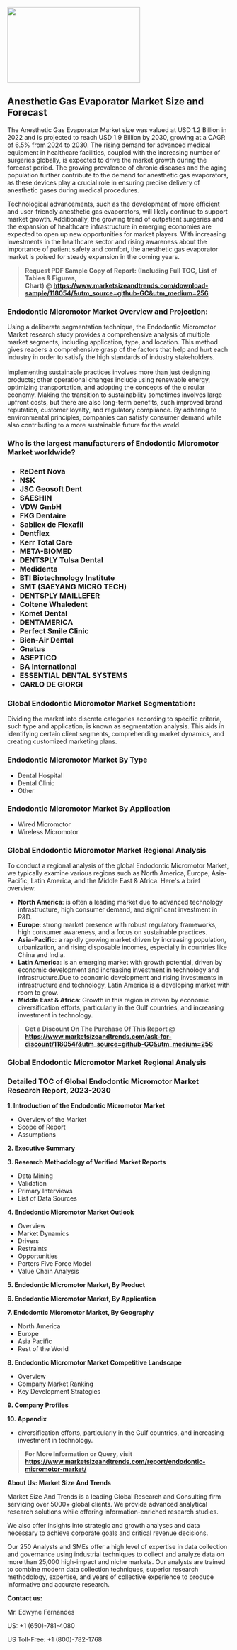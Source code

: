 <p><img class="alignnone size-medium wp-image-20088" src="https://ffe5etoiles.com/wp-content/uploads/2024/12/MST1-300x171.png" alt="" width="300" height="171" /></p><h2>Anesthetic Gas Evaporator Market Size and Forecast</h2><p>The Anesthetic Gas Evaporator Market size was valued at USD 1.2 Billion in 2022 and is projected to reach USD 1.9 Billion by 2030, growing at a CAGR of 6.5% from 2024 to 2030. The rising demand for advanced medical equipment in healthcare facilities, coupled with the increasing number of surgeries globally, is expected to drive the market growth during the forecast period. The growing prevalence of chronic diseases and the aging population further contribute to the demand for anesthetic gas evaporators, as these devices play a crucial role in ensuring precise delivery of anesthetic gases during medical procedures.</p><p>Technological advancements, such as the development of more efficient and user-friendly anesthetic gas evaporators, will likely continue to support market growth. Additionally, the growing trend of outpatient surgeries and the expansion of healthcare infrastructure in emerging economies are expected to open up new opportunities for market players. With increasing investments in the healthcare sector and rising awareness about the importance of patient safety and comfort, the anesthetic gas evaporator market is poised for steady expansion in the coming years.</p></p><blockquote id="" class=""><strong>Request PDF Sample Copy of Report: (Including Full TOC, List of Tables &amp; Figures, Chart)&nbsp;@&nbsp;<strong><a href="https://www.marketsizeandtrends.com/download-sample/118054/&utm_source=github-GC&utm_medium=256" target="_blank">https://www.marketsizeandtrends.com/download-sample/118054/&utm_source=github-GC&utm_medium=256</a></strong></strong></blockquote><h3 id="" class="">Endodontic Micromotor Market&nbsp;Overview and Projection:</h3><p id="" class="">Using a deliberate segmentation technique, the Endodontic Micromotor Market research study provides a comprehensive analysis of multiple market segments, including application, type, and location. This method gives readers a comprehensive grasp of the factors that help and hurt each industry in order to satisfy the high standards of industry stakeholders. <br /> <br />Implementing sustainable practices involves more than just designing products; other operational changes include using renewable energy, optimizing transportation, and adopting the concepts of the circular economy. Making the transition to sustainability sometimes involves large upfront costs, but there are also long-term benefits, such improved brand reputation, customer loyalty, and regulatory compliance. By adhering to environmental principles, companies can satisfy consumer demand while also contributing to a more sustainable future for the world.</p><h3 id="" class="">Who is the largest manufacturers of&nbsp;Endodontic Micromotor Market worldwide?</h3><h3 class=""><p><ul><li>ReDent Nova </li><li> NSK </li><li> JSC Geosoft Dent </li><li> SAESHIN </li><li> VDW GmbH </li><li> FKG Dentaire </li><li> Sabilex de Flexafil </li><li> Dentflex </li><li> Kerr Total Care </li><li> META-BIOMED </li><li> DENTSPLY Tulsa Dental </li><li> Medidenta </li><li> BTI Biotechnology Institute </li><li> SMT (SAEYANG MICRO TECH) </li><li> DENTSPLY MAILLEFER </li><li> Coltene Whaledent </li><li> Komet Dental </li><li> DENTAMERICA </li><li> Perfect Smile Clinic </li><li> Bien-Air Dental </li><li> Gnatus </li><li> ASEPTICO </li><li> BA International </li><li> ESSENTIAL DENTAL SYSTEMS </li><li> CARLO DE GIORGI</li></ul></p></h3><h3 id="" class="">Global&nbsp;Endodontic Micromotor Market Segmentation:</h3><p id="" class="">Dividing the market into discrete categories according to specific criteria, such type and application, is known as segmentation analysis. This aids in identifying certain client segments, comprehending market dynamics, and creating customized marketing plans.</p><h3 id="" class="">Endodontic Micromotor Market&nbsp;By Type</h3><p><p><ul><li>Dental Hospital</li><li> Dental Clinic</li><li> Other</p></li></ul></p></p><h3 id="" class="">Endodontic Micromotor Market&nbsp;By Application</h3><p class=""><p><ul><li>Wired Micromotor</li><li> Wireless Micromotor</li></ul></p></p><h3 id="" class="">Global Endodontic Micromotor Market Regional Analysis</h3><p id="" class="">To conduct a regional analysis of the global Endodontic Micromotor Market, we typically examine various regions such as North America, Europe, Asia-Pacific, Latin America, and the Middle East &amp; Africa. Here's a brief overview:</p><ul><li><strong>North America</strong>: is often a leading market due to advanced technology infrastructure, high consumer demand, and significant investment in R&amp;D.</li><li><strong>Europe</strong>: strong market presence with robust regulatory frameworks, high consumer awareness, and a focus on sustainable practices.</li><li><strong>Asia-Pacific</strong>: a rapidly growing market driven by increasing population, urbanization, and rising disposable incomes, especially in countries like China and India.</li><li><strong>Latin America</strong>: is an emerging market with growth potential, driven by economic development and increasing investment in technology and infrastructure.Due to economic development and rising investments in infrastructure and technology, Latin America is a developing market with room to grow.</li><li><strong>Middle East &amp; Africa</strong>: Growth in this region is driven by economic diversification efforts, particularly in the Gulf countries, and increasing investment in technology.</li></ul><blockquote id="" class=""><strong>Get a Discount On The Purchase Of This Report @ <strong><a href="https://www.marketsizeandtrends.com/ask-for-discount/118054/&utm_source=github-GC&utm_medium=256" target="_blank">https://www.marketsizeandtrends.com/ask-for-discount/118054/&utm_source=github-GC&utm_medium=256</a></strong></strong></blockquote><h3 id="" class="">Global Endodontic Micromotor Market Regional Analysis</h3><h3 id="" class="">Detailed TOC of Global Endodontic Micromotor Market Research Report, 2023-2030</h3><p id="" class=""><strong>1. Introduction of the Endodontic Micromotor Market</strong></p><ul><li>Overview of the Market</li><li>Scope of Report</li><li>Assumptions</li></ul><p id="" class=""><strong>2. Executive Summary</strong></p><p id="" class=""><strong>3. Research Methodology of Verified Market Reports</strong></p><ul><li>Data Mining</li><li>Validation</li><li>Primary Interviews</li><li>List of Data Sources</li></ul><p id="" class=""><strong>4. Endodontic Micromotor Market Outlook</strong></p><ul><li>Overview</li><li>Market Dynamics</li><li>Drivers</li><li>Restraints</li><li>Opportunities</li><li>Porters Five Force Model</li><li>Value Chain Analysis</li></ul><p id="" class=""><strong>5. Endodontic Micromotor Market, By Product</strong></p><p id="" class=""><strong>6. Endodontic Micromotor Market, By Application</strong></p><p id="" class=""><strong>7. Endodontic Micromotor Market, By Geography</strong></p><ul><li>North America</li><li>Europe</li><li>Asia Pacific</li><li>Rest of the World</li></ul><p id="" class=""><strong>8. Endodontic Micromotor Market Competitive Landscape</strong></p><ul><li>Overview</li><li>Company Market Ranking</li><li>Key Development Strategies</li></ul><p id="" class=""><strong>9. Company Profiles</strong></p><p id="" class=""><strong>10. Appendix</strong></p><ul><li>diversification efforts, particularly in the Gulf countries, and increasing investment in technology.</li></ul><blockquote id="" class=""><strong>For More Information or Query, visit <strong><strong><a href="https://www.marketsizeandtrends.com/report/endodontic-micromotor-market/" target="_blank">https://www.marketsizeandtrends.com/report/endodontic-micromotor-market/</a></strong></strong></strong></blockquote><p id="" class=""><strong>About Us: Market Size And Trends</strong></p><p id="" class="">Market Size And Trends is a leading Global Research and Consulting firm servicing over 5000+ global clients. We provide advanced analytical research solutions while offering information-enriched research studies.</p><p id="" class="">We also offer insights into strategic and growth analyses and data necessary to achieve corporate goals and critical revenue decisions.</p><p id="" class="">Our 250 Analysts and SMEs offer a high level of expertise in data collection and governance using industrial techniques to collect and analyze data on more than 25,000 high-impact and niche markets. Our analysts are trained to combine modern data collection techniques, superior research methodology, expertise, and years of collective experience to produce informative and accurate research.</p><p id="" class=""><strong>Contact us:</strong></p><p id="" class="">Mr. Edwyne Fernandes</p><p id="" class="">US: +1 (650)-781-4080</p><p id="" class="">US Toll-Free: +1 (800)-782-1768</p>
